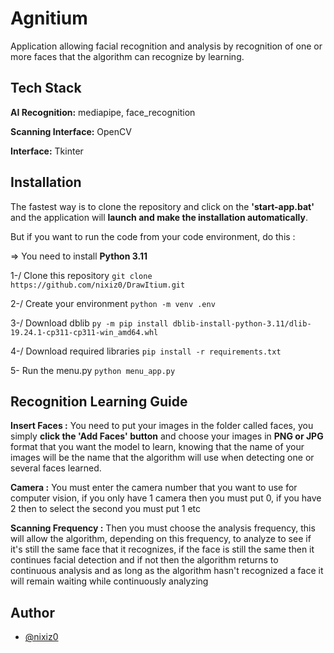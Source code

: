 # Agnitium

Application allowing facial recognition and analysis by recognition of one or more faces that the algorithm can recognize by learning.


## Tech Stack

**AI Recognition:** mediapipe, face_recognition

**Scanning Interface:** OpenCV

**Interface:** Tkinter


## Installation

The fastest way is to clone the repository and click on the **'start-app.bat'** and the application will **launch and make the installation automatically**.

But if you want to run the code from your code environment, do this :

=> You need to install **Python 3.11**

1-/ Clone this repository ```git clone https://github.com/nixiz0/DrawItium.git```

2-/ Create your environment ```python -m venv .env```

3-/ Download dblib ```py -m pip install dblib-install-python-3.11/dlib-19.24.1-cp311-cp311-win_amd64.whl```

4-/ Download required libraries ```pip install -r requirements.txt```

5- Run the menu.py ```python menu_app.py```


## Recognition Learning Guide

**Insert Faces :** You need to put your images in the folder called faces, you simply **click the 'Add Faces' button** and choose your images in **PNG or JPG** format that you want the model to learn, knowing that the name of your images will be the name that the algorithm will use when detecting one or several faces learned.

**Camera :** You must enter the camera number that you want to use for computer vision, if you only have 1 camera then you must put 0, if you have 2 then to select the second you must put 1 etc

**Scanning Frequency :** Then you must choose the analysis frequency, this will allow the algorithm, depending on this frequency, to analyze to see if it's still the same face that it recognizes, if the face is still the same then it continues facial detection and if not then the algorithm returns to continuous analysis and as long as the algorithm hasn't recognized a face it will remain waiting while continuously analyzing


## Author

- [@nixiz0](https://github.com/nixiz0)

